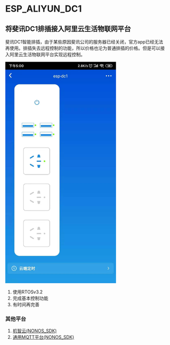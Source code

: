 # ESP_ALIYUN_DC1
## 将斐讯DC1排插接入阿里云生活物联网平台

斐讯DC1智能排插，由于某些原因斐讯公司的服务器已经关闭，官方app已经无法再使用。排插失去远程控制的功能，所以价格也沦为普通排插的价格。但是可以接入阿里云生活物联网平台实现远程控制。

<img src="./image/界面.jpg" height="700"> 

1. 使用RTOSv3.2
2. 完成基本控制功能
3. 有时间再完善

### 其他平台
1. [机智云(NONOS_SDK)](https://github.com/HoGC/ESP8266_Gizwits_DC1)
2. [通用MQTT平台(NONOS_SDK)](https://github.com/HoGC/ESP8266_MQTT_DC1)